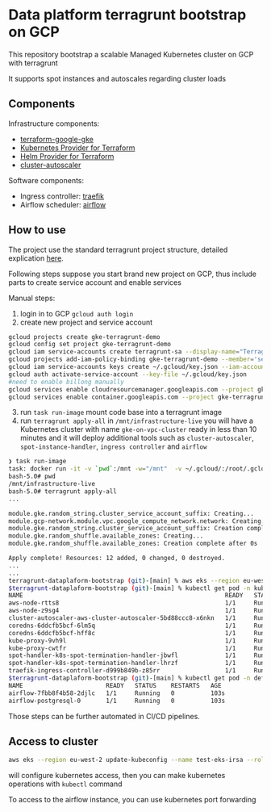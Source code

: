 # Data platform terragrunt bootstrap on GCP

This repository bootstrap a scalable Managed Kubernetes cluster on GCP with terragrunt

It supports spot instances and autoscales regarding cluster loads 

## Components

Infrastructure components:

* [terraform-google-gke](https://github.com/gruntwork-io/terraform-google-gke)
* [Kubernetes Provider for Terraform](https://github.com/hashicorp/terraform-provider-kubernetes)
* [Helm Provider for Terraform](https://github.com/hashicorp/terraform-provider-helm/)
* [cluster-autoscaler](https://github.com/kubernetes/autoscaler)

Software components:

* Ingress controller: [traefik](https://github.com/traefik/traefik)
* Airflow scheduler: [airflow](https://github.com/apache/airflow)

## How to use

The project use the standard terragrunt project structure, detailed explication [here](https://blog.gruntwork.io/terragrunt-how-to-keep-your-terraform-code-dry-and-maintainable-f61ae06959d8).

Following steps suppose you start brand new project on GCP, thus include parts to create service account and enable services

Manual steps: 

1) login in to GCP `gcloud auth login`
2) create new project and service account
```bash
gcloud projects create gke-terragrunt-demo
gcloud config set project gke-terragrunt-demo
gcloud iam service-accounts create terragrunt-sa --display-name="Terragrunt service account"
gcloud projects add-iam-policy-binding gke-terragrunt-demo --member='serviceAccount:terragrunt-sa@gke-terragrunt-demo.iam.gserviceaccount.com' --role='roles/admin'
gcloud iam service-accounts keys create ~/.gcloud/key.json --iam-account=terragrunt-sa@gke-terragrunt-demo.iam.gserviceaccount.com
gcloud auth activate-service-account --key-file ~/.gcloud/key.json
#need to enable billong manually
gcloud services enable cloudresourcemanager.googleapis.com --project gke-terragrunt-demo
gcloud services enable container.googleapis.com --project gke-terragrunt-demo

```
3) run `task run-image` mount code base into a terragrunt image
4) run `terragrunt apply-all` in `/mnt/infrastructure-live` you will have a Kubernetes cluster with name `gke-on-vpc-cluster` ready in less than 10 minutes and it will deploy additional tools such as `cluster-autoscaler`, `spot-instance-handler`, `ingress controller` and `airflow`

```bash
❯ task run-image
task: docker run -it -v `pwd`:/mnt -w="/mnt"  -v ~/.gcloud/:/root/.gcloud/  -e GOOGLE_APPLICATION_CREDENTIALS="root/.gcloud/key.json"  --user=root --rm alpine/terragrunt:$TERRAGRUNT_VERSION bash
bash-5.0# pwd
/mnt/infrastructure-live
bash-5.0# terragrunt apply-all
...

module.gke.random_string.cluster_service_account_suffix: Creating...
module.gcp-network.module.vpc.google_compute_network.network: Creating...
module.gke.random_string.cluster_service_account_suffix: Creation complete after 0s [id=q8gy]
module.gke.random_shuffle.available_zones: Creating...
module.gke.random_shuffle.available_zones: Creation complete after 0s [id=-]

Apply complete! Resources: 12 added, 0 changed, 0 destroyed.
...
...
terragrunt-dataplaform-bootstrap (git)-[main] % aws eks --region eu-west-2 update-kubeconfig --name test-eks-irsa --role-arn "arn:aws:iam::xxxxxx:role/xxxxxx"
$terragrunt-dataplaform-bootstrap (git)-[main] % kubectl get pod -n kube-system
NAME                                                        READY   STATUS    RESTARTS   AGE
aws-node-rtts8                                              1/1     Running   0          2m46s
aws-node-z9sg4                                              1/1     Running   0          2m42s
cluster-autoscaler-aws-cluster-autoscaler-5bd88ccc8-x6nkn   1/1     Running   0          88s
coredns-6ddcfb5bcf-6lm5q                                    1/1     Running   0          6m42s
coredns-6ddcfb5bcf-hff8c                                    1/1     Running   0          6m42s
kube-proxy-9vh9l                                            1/1     Running   0          2m46s
kube-proxy-cwtfr                                            1/1     Running   0          2m42s
spot-handler-k8s-spot-termination-handler-jbwfl             1/1     Running   0          93s
spot-handler-k8s-spot-termination-handler-lhrzf             1/1     Running   0          93s
traefik-ingress-controller-d999b849b-z85rr                  1/1     Running   0          84s
$terragrunt-dataplaform-bootstrap (git)-[main] % kubectl get pod -n default
NAME                       READY   STATUS    RESTARTS   AGE
airflow-7fbb8f4b58-2djlc   1/1     Running   0          103s
airflow-postgresql-0       1/1     Running   0          103s
```

Those steps can be further automated in CI/CD pipelines.

## Access to cluster
``` bash
aws eks --region eu-west-2 update-kubeconfig --name test-eks-irsa --role-arn "arn:aws:iam::xxxxxx:role/xxxxxx"  
```
will configure kubernetes access, then you can make kubernetes operations with `kubectl` command

To access to the airflow instance, you can use kubernetes port forwarding
